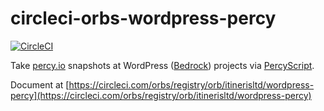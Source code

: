 # circleci-orbs-wordpress-percy

[![CircleCI](https://circleci.com/gh/ItinerisLtd/circleci-orbs-wordpress-percy.svg?style=svg)](https://circleci.com/gh/ItinerisLtd/circleci-orbs-wordpress-percy)

Take [percy.io](https://percy.io) snapshots at WordPress ([Bedrock](https://roots.io/bedrock/)) projects via [PercyScript](https://docs.percy.io/docs/percyscript).

Document at [https://circleci.com/orbs/registry/orb/itinerisltd/wordpress-percy](https://circleci.com/orbs/registry/orb/itinerisltd/wordpress-percy)
